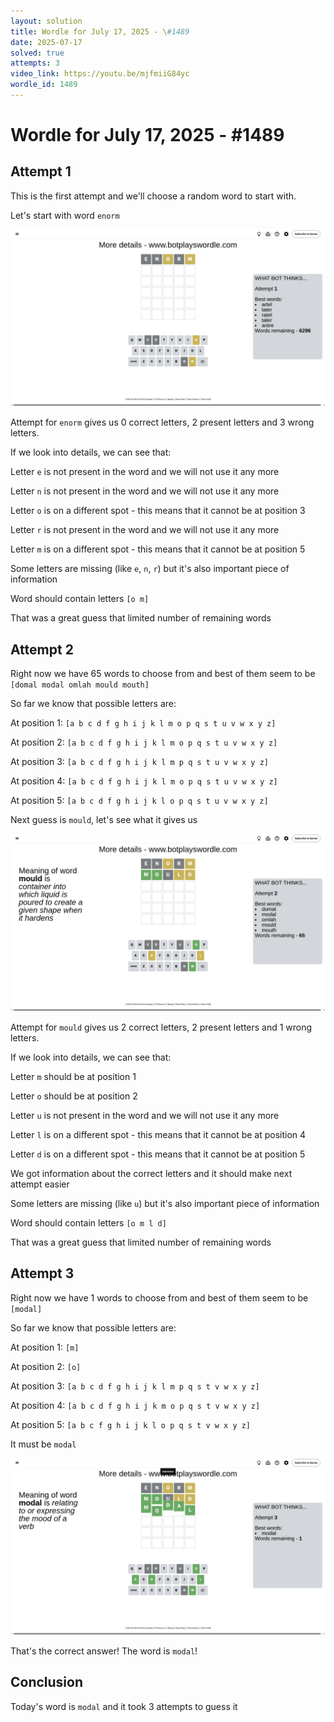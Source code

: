 ```yaml
---
layout: solution
title: Wordle for July 17, 2025 - \#1489
date: 2025-07-17
solved: true
attempts: 3
video_link: https://youtu.be/mjfmiiG84yc
wordle_id: 1489
---
```


# Wordle for July 17, 2025 - \#1489

## Attempt 1

This is the first attempt and we'll choose a random word to start with.

Let's start with word `enorm`

![Attempt 1](2025-07-17/attempt-1.png)

Attempt for `enorm` gives us 0 correct letters, 2 present letters and 3 wrong letters.

If we look into details, we can see that:

Letter `e` is not present in the word and we will not use it any more

Letter `n` is not present in the word and we will not use it any more

Letter `o` is on a different spot - this means that it cannot be at position 3

Letter `r` is not present in the word and we will not use it any more

Letter `m` is on a different spot - this means that it cannot be at position 5

Some letters are missing (like `e`, `n`, `r`) but it's also important piece of information

Word should contain letters `[o m]`

That was a great guess that limited number of remaining words



## Attempt 2

Right now we have 65 words to choose from and best of them seem to be `[domal modal omlah mould mouth]`

So far we know that possible letters are:

At position 1: `[a b c d f g h i j k l m o p q s t u v w x y z]`

At position 2: `[a b c d f g h i j k l m o p q s t u v w x y z]`

At position 3: `[a b c d f g h i j k l m p q s t u v w x y z]`

At position 4: `[a b c d f g h i j k l m o p q s t u v w x y z]`

At position 5: `[a b c d f g h i j k l o p q s t u v w x y z]`

Next guess is `mould`, let's see what it gives us

![Attempt 2](2025-07-17/attempt-2.png)

Attempt for `mould` gives us 2 correct letters, 2 present letters and 1 wrong letters.

If we look into details, we can see that:

Letter `m` should be at position 1

Letter `o` should be at position 2

Letter `u` is not present in the word and we will not use it any more

Letter `l` is on a different spot - this means that it cannot be at position 4

Letter `d` is on a different spot - this means that it cannot be at position 5

We got information about the correct letters and it should make next attempt easier

Some letters are missing (like `u`) but it's also important piece of information

Word should contain letters `[o m l d]`

That was a great guess that limited number of remaining words



## Attempt 3

Right now we have 1 words to choose from and best of them seem to be `[modal]`

So far we know that possible letters are:

At position 1: `[m]`

At position 2: `[o]`

At position 3: `[a b c d f g h i j k l m p q s t v w x y z]`

At position 4: `[a b c d f g h i j k m o p q s t v w x y z]`

At position 5: `[a b c f g h i j k l o p q s t v w x y z]`

It must be `modal`

![Attempt 3](2025-07-17/attempt-3.png)

That's the correct answer! The word is `modal`!

## Conclusion

Today's word is `modal` and it took 3 attempts to guess it

